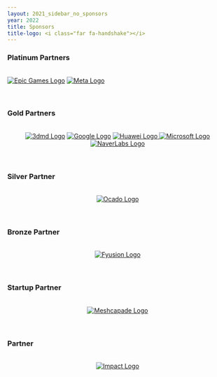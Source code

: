 ```yaml
---
layout: 2021_sidebar_no_sponsors
year: 2022
title: Sponsors
title-logo: <i class="far fa-handshake"></i>
---
```


<h3 class="centre">Platinum Partners</h3>

<div class="col-md-12 assia">
<br/>

<a href="https://www.capturingreality.com/" target="_blank">
<img alt="Epic Games Logo" 
src="{{site.url}}/img/2022/sponsors/epicgames_Logo_Vertical_Black.png"
style="max-height:28em;"></a>

<a href="https://about.fb.com/realitylabs/" target="_blank">
<img alt="Meta Logo" 
src="{{site.url}}/img/2022/sponsors/RL-Research_Logo_Black.png"
style="max-height:17em;"></a>

</div>
<br><br>

<h3 class="centre">Gold Partners</h3>
<br/>

<div class="col-md-12 assia" style="text-align: center">

<a href="https://3dmd.com/" target="_blank">
<img alt="3dmd Logo" class="post-image"
src="{{site.url}}/img/2022/sponsors/3dMD_logo_highres_wb.png"
style="max-height:10em;"></a>

<a href="https://research.google/" target="_blank">
<img alt="Google Logo"
src="{{site.url}}/img/2022/sponsors/google_logo.png"
style="max-height:10em;"></a>

<a href="https://www.huawei.com/en/" target="_blank">
<img alt="Huawei Logo"
src="{{site.url}}/img/2022/sponsors/HW_POS_RGB_Horizontal.png"
style="max-height:10em">
</a>

<a href="https://www.microsoft.com/en-gb" target="_blank">
<img alt="Microsoft Logo" 
src="{{site.url}}/img/2022/sponsors/Microsoft-logo_cmyk_c-gray.png"
style="max-height:23em;"></a>

<a href="https://europe.naverlabs.com/" target="_blank">
<img alt="NaverLabs Logo" 
src="{{site.url}}/img/2022/sponsors/NLE_logo_2lines_black.svg"
style="max-height:8em;"></a>

</div>
<br><br>


<h3 class="centre">Silver Partner</h3>
<br/>

<div class="col-md-12 assia" style="text-align: center">

<a href="https://ocadotechnology.com" target="_blank">
<img alt="Ocado Logo" 
src="{{site.url}}/img/2022/sponsors/Ocado_Tech_Logo_H_2018_Pantone.png"
style="max-height:9em;"></a>

</div>
<br><br>


<h3 class="centre">Bronze Partner</h3>
<br/>

<div class="col-md-12 assia" style="text-align: center">

<a href="https://fyusion.com/" target="_blank">
<img alt="Fyusion Logo" 
src="{{site.url}}/img/2022/sponsors/Fyusion_Logo_RGB_wb.png"
style="max-height:6em;"></a>

</div>
<br><br>

<h3 class="centre">Startup Partner</h3>
<br/>

<div class="col-md-12 assia" style="text-align: center">

<a href="https://meshcapade.com/" target="_blank">
<img alt="Meshcapade Logo" 
src="{{site.url}}/img/2022/sponsors/Meshcapade_RGB_Separated_wb.png"
style="max-height:11em;"></a>

</div>
<br><br>

<h3 class="centre">Partner</h3>
<br/>

<div class="col-md-12 assia" style="text-align: center">

<a href="http://impact.ciirc.cvut.cz/ " target="_blank">
<img alt="Impact Logo" 
src="{{site.url}}/img/2022/sponsors/impact.png"
style="max-height:13em;"></a>

</div>


<!--

{% for section in site.data.sponsors[page.year] %}
<h3 class="centre">{{ section.name }}</h3>
<br/>
<div >
	{% assign sorted_company = section.company | sort:'name' %}
	{% for company in sorted_company %}

	<div class="col-md-12 assia" >
    <img alt="{{company.name}} Logo" src="{{site.url}}/{{company.logo}}" style="max-height:{{company.height}};" >

		<a href="{{company.url}}" target="_blank"><img alt="{{company.name}} Logo" src="{{site.url}}/{{company.logo}}" style="max-height:{{company.height}};" class="centre"></a>

	</div>
	<br/><br/><br/>
	{% endfor %}
	
</div>
<br><br>

{% endfor %}

-->
